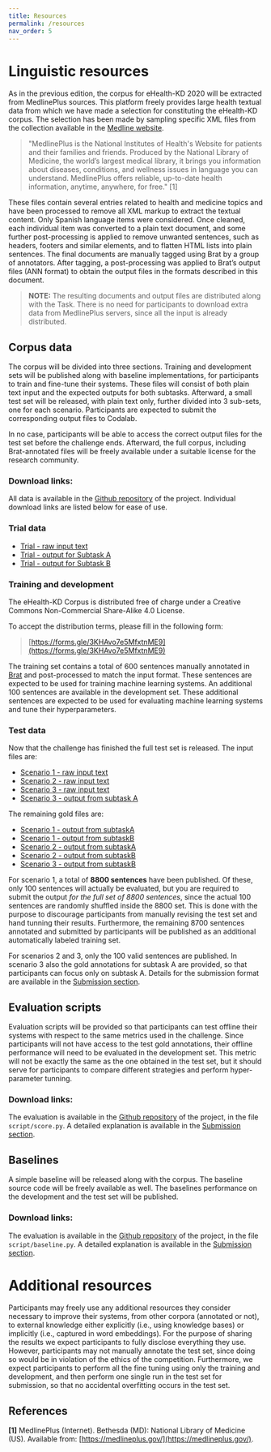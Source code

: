 ```yaml
---
title: Resources
permalink: /resources
nav_order: 5
---
```


# Linguistic resources

As in the previous edition, the corpus for eHealth-KD 2020 will be extracted from MedlinePlus sources.
This platform freely provides large health textual data from which we have made a selection for constituting the eHealth-KD corpus. The selection has been made by sampling specific XML files from the collection available in the [Medline website](https://medlineplus.gov/xml.html).

> "MedlinePlus is the National Institutes of Health's Website for patients and their families and friends. Produced by the National Library of Medicine, the world’s largest medical library, it brings you information about diseases, conditions, and wellness issues in language you can understand. MedlinePlus offers reliable, up-to-date health information, anytime, anywhere, for free." [1]

These files contain several entries related to health and medicine topics and have been processed to remove all XML markup to extract the textual content. Only Spanish language items were considered. Once cleaned, each individual item was converted to a plain text document, and some further post-processing is applied to remove unwanted sentences, such as headers, footers and similar elements, and to flatten HTML lists into plain sentences. The final documents are manually tagged using Brat by a group of annotators. After tagging, a post-processing was applied to Brat’s output files (ANN format) to obtain the output files in the formats described in this document.

> **NOTE:** The resulting documents and output files are distributed along with the Task. There is no need for participants to download extra data from MedlinePlus servers, since all the input is already distributed.

## Corpus data

The corpus will be divided into three sections. Training and development sets will be published along with baseline implementations, for participants to train and fine-tune their systems. These files will consist of both plain text input and the expected outputs for both subtasks. Afterward, a small test set will be released, with plain text only, further divided into 3 sub-sets, one for each scenario. Participants are expected to submit the corresponding output files to Codalab.

In no case, participants will be able to access the correct output files for the test set before the challenge ends. Afterward, the full corpus, including Brat-annotated files will be freely available under a suitable license for the research community.

### Download links:

All data is available in the [Github repository](https://github.com/knowledge-learning/ehealthkd-2019) of the project. Individual download links are listed below for ease of use.

### Trial data

* [Trial - raw input text](https://raw.githubusercontent.com/knowledge-learning/ehealthkd-2019/master/data/trial/input_trial.txt)
* [Trial - output for Subtask A](https://raw.githubusercontent.com/knowledge-learning/ehealthkd-2019/master/data/trial/output_a_trial.txt)
* [Trial - output for Subtask B](https://raw.githubusercontent.com/knowledge-learning/ehealthkd-2019/master/data/trial/output_b_trial.txt)

### Training and development

The eHealth-KD Corpus is distributed free of charge under a Creative Commons Non-Commercial Share-Alike 4.0 License.

To accept the distribution terms, please fill in the following form:
> [https://forms.gle/3KHAvo7e5MfxtnME9](https://forms.gle/3KHAvo7e5MfxtnME9)

The training set contains a total of 600 sentences manually annotated in [Brat](http://brat.nlplab.org/) and post-processed to match the input format.
These sentences are expected to be used for training machine learning systems.
An additional 100 sentences are available in the development set.
These additional sentences are expected to be used for evaluating machine learning systems and tune their hyperparameters.

### Test data

Now that the challenge has finished the full test set is released. The input files are:

* [Scenario 1 - raw input text](https://raw.githubusercontent.com/knowledge-learning/ehealthkd-2019/master/data/testing/scenario1-main/input_scenario1.txt)
* [Scenario 2 - raw input text](https://raw.githubusercontent.com/knowledge-learning/ehealthkd-2019/master/data/testing/scenario2-taskA/input_scenario2.txt)
* [Scenario 3 - raw input text](https://raw.githubusercontent.com/knowledge-learning/ehealthkd-2019/master/data/testing/scenario3-taskB/input_scenario3.txt)
* [Scenario 3 - output from subtask A](https://raw.githubusercontent.com/knowledge-learning/ehealthkd-2019/master/data/testing/scenario3-taskB/output_a_scenario3.txt)

The remaining gold files are:

* [Scenario 1 - output from subtaskA](https://raw.githubusercontent.com/knowledge-learning/ehealthkd-2019/master/data/testing/scenario1-main/output_a_scenario1.txt)
* [Scenario 1 - output from subtaskB](https://raw.githubusercontent.com/knowledge-learning/ehealthkd-2019/master/data/testing/scenario1-main/output_b_scenario1.txt)
* [Scenario 2 - output from subtaskA](https://raw.githubusercontent.com/knowledge-learning/ehealthkd-2019/master/data/testing/scenario2-taskA/input_a_scenario2.txt)
* [Scenario 2 - output from subtaskB](https://raw.githubusercontent.com/knowledge-learning/ehealthkd-2019/master/data/testing/scenario2-taskA/input_b_scenario2.txt)
* [Scenario 3 - output from subtaskB](https://raw.githubusercontent.com/knowledge-learning/ehealthkd-2019/master/data/testing/scenario3-taskB/output_b_scenario3.txt)


For scenario 1, a total of **8800 sentences** have been published. Of these, only 100 sentences will actually be evaluated, but you are required to submit the output _for the full set of 8800 sentences_, since the actual 100 sentences are randomly shuffled inside the 8800 set. This is done with the purpose to discourage participants from manually revising the test set and hand tunning their results. Furthermore, the remaining 8700 sentences annotated and submitted by participants will be published as an additional automatically labeled training set.

For scenarios 2 and 3, only the 100 valid sentences are published. In scenario 3 also the gold annotations for subtask A are provided, so that participants can focus only on subtask A. Details for the submission format are available in the [Submission section](submission).

## Evaluation scripts

Evaluation scripts will be provided so that participants can test offline their systems with respect to the same metrics used in the challenge. Since participants will not have access to the test gold annotations, their offline performance will need to be evaluated in the development set. This metric will not be exactly the same as the one obtained in the test set, but it should serve for participants to compare different strategies and perform hyper-parameter tunning.

### **Download links**:

The evaluation is available in the [Github repository](https://github.com/knowledge-learning/ehealthkd-2019) of the project, in the file `script/score.py`.
A detailed explanation is available in the [Submission section](/submission).

## Baselines

A simple baseline will be released along with the corpus. The baseline source code will be freely available as well. The baselines performance on the development and the test set will be published.

### **Download links**:

The evaluation is available in the [Github repository](https://github.com/knowledge-learning/ehealthkd-2019) of the project, in the file `script/baseline.py`.
A detailed explanation is available in the [Submission section](/submission).

# Additional resources

Participants may freely use any additional resources they consider necessary to improve their systems, from other corpora (annotated or not), to external knowledge either explicitly (i.e., using knowledge bases) or implicitly (i.e., captured in word embeddings). For the purpose of sharing the results we expect participants to fully disclose everything they use.
However, participants may not manually annotate the test set, since doing so would be in violation of the ethics of the competition. Furthermore, we expect participants to perform all the fine tuning using only the training and development, and then perform one single run in the test set for submission, so that no accidental overfitting occurs in the test set.

## References

**[1]**   MedlinePlus (Internet). Bethesda (MD): National Library of Medicine (US). Available from: [https://medlineplus.gov/](https://medlineplus.gov/).
